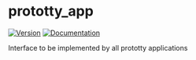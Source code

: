 # prototty\_app

[![Version](https://img.shields.io/crates/v/prototty_app.svg)](https://crates.io/crates/prototty_app)
[![Documentation](https://docs.rs/prototty_app/badge.svg)](https://docs.rs/prototty_app)

Interface to be implemented by all prototty applications
